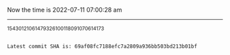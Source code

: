 Now the time is 2022-07-11 07:00:28 am

---

<small>15430121061479326100118091070614173</small>

```txt

Latest commit SHA is: 69af08fc7188efc7a2809a936bb503bd213b01bf
```
